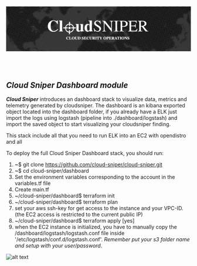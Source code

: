 ![alt text](../../images/logo.png "Cloud Sniper")

<br> </br>
## *Cloud Sniper Dashboard module*

***Cloud Sniper*** introduces an dashboard stack to visualize data, metrics and telemetry generated by cloudsniper. The dashboard is an kibana exported object located into the dashboard folder, if you already have a ELK just import the logs using logstash (pipeline into ./dashboard/logstash) and import the saved object to start visualizing your cloudsniper finding.

This stack include all that you need to run ELK into an EC2 with opendistro and all 

To deploy the full Cloud Sniper Dashboard stack, you should run:

1.  ~$ git clone https://github.com/cloud-sniper/cloud-sniper.git
2.  ~$ cd cloud-sniper/dashboard
3.  Set the environment variables corresponding to the account in the variables.tf file
4.  Create main.tf
5.  ~/cloud-sniper/dashboard$ terraform init
6.  ~/cloud-sniper/dashboard$ terraform plan
7.  set your aws ssh-key for get access to the instance and your VPC-ID. (the EC2 access is restricted to the current public IP) 
8.  ~/cloud-sniper/dashboard$ terraform apply [yes]
9.  when the EC2 instance is initialized, you have to manually copy the /dashboard/logstash/logstash.conf file inside '/etc/logstash/conf.d/logstash.conf'. *Remember put your s3 folder name and setup with your user/password*. 

![alt text](../images/dashboard.gif)